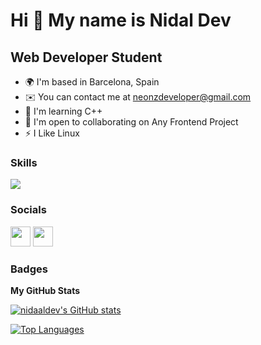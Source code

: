 Hi 👋 My name is Nidal Dev
==========================

Web Developer Student
---------------------

*   🌍  I'm based in Barcelona, Spain
*   ✉️  You can contact me at [neonzdeveloper@gmail.com](mailto:neonzdeveloper@gmail.com)
*   🧠  I'm learning C++
*   🤝  I'm open to collaborating on Any Frontend Project
*   ⚡  I Like Linux

### Skills
<p align="left">
<img src="https://skillicons.dev/icons?i=js,html,css,vite">

                    
 ### Socials
                  
<p align="left"> <a href="https://www.github.com/nidaaldev" target="_blank" rel="noreferrer"><img src="https://raw.githubusercontent.com/danielcranney/readme-generator/main/public/icons/socials/github.svg" width="32" height="32" /></a> <a href="https://www.twitter.com/nidaaldev" target="_blank" rel="noreferrer"><img src="https://raw.githubusercontent.com/danielcranney/readme-generator/main/public/icons/socials/twitter.svg" width="32" height="32" /></a></p>

### Badges

<b>My GitHub Stats</b>

<a href="http://www.github.com/nidaaldev"><img src="https://github-readme-stats.vercel.app/api?username=nidaaldev&show_icons=true&hide=&count_private=true&title_color=0891b2&text_color=ffffff&icon_color=0891b2&bg_color=1c1917&hide_border=true&show_icons=true" alt="nidaaldev's GitHub stats" /></a>

<a href="https://github.com/nidaaldev" align="left"><img src="https://github-readme-stats.vercel.app/api/top-langs/?username=nidaaldev&langs_count=10&title_color=0891b2&text_color=ffffff&icon_color=0891b2&bg_color=1c1917&hide_border=true&locale=en&custom_title=Top%20%Languages" alt="Top Languages" /></a>
